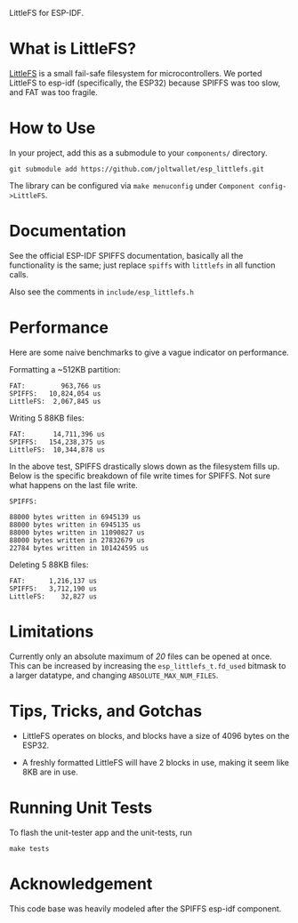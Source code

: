 LittleFS for ESP-IDF.

# What is LittleFS?

[LittleFS](https://github.com/ARMmbed/littlefs) is a small fail-safe filesystem 
for microcontrollers. We ported LittleFS to esp-idf (specifically, the ESP32) 
because SPIFFS was too slow, and FAT was too fragile.

# How to Use

In your project, add this as a submodule to your `components/` directory.

```
git submodule add https://github.com/joltwallet/esp_littlefs.git
```

The library can be configured via `make menuconfig` under `Component config->LittleFS`.

# Documentation

See the official ESP-IDF SPIFFS documentation, basically all the functionality is the 
same; just replace `spiffs` with `littlefs` in all function calls.

Also see the comments in `include/esp_littlefs.h`

# Performance

Here are some naive benchmarks to give a vague indicator on performance.

Formatting a ~512KB partition:

```
FAT:         963,766 us
SPIFFS:   10,824,054 us
LittleFS:  2,067,845 us
```

Writing 5 88KB files:

```
FAT:       14,711,396 us
SPIFFS:   154,238,375 us
LittleFS:  10,344,878 us
```

In the above test, SPIFFS drastically slows down as the filesystem fills up. Below
is the specific breakdown of file write times for SPIFFS. Not sure what happens 
on the last file write.


```
SPIFFS:

88000 bytes written in 6945139 us
88000 bytes written in 6945135 us
88000 bytes written in 11090827 us
88000 bytes written in 27832679 us
22784 bytes written in 101424595 us
```

Deleting 5 88KB files:

```
FAT:      1,216,137 us
SPIFFS:   3,712,190 us
LittleFS:    32,827 us
```


# Limitations

Currently only an absolute maximum of *20* files can be opened at once. This can be
increased by increasing the `esp_littlefs_t.fd_used` bitmask to a larger datatype, 
and changing `ABSOLUTE_MAX_NUM_FILES`. 

# Tips, Tricks, and Gotchas

* LittleFS operates on blocks, and blocks have a size of 4096 bytes on the ESP32.

* A freshly formatted LittleFS will have 2 blocks in use, making it seem like 8KB are in use.

# Running Unit Tests

To flash the unit-tester app and the unit-tests, run


```
make tests
```

# Acknowledgement

This code base was heavily modeled after the SPIFFS esp-idf component.
